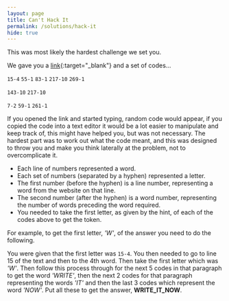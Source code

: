 ```yaml
---
layout: page
title: Can't Hack It
permalink: /solutions/hack-it
hide: true
---
```


This was most likely the hardest challenge we set you.

We gave you a [link](https://hackertyper.net "I might help you"){:target="_blank"} and a set of
codes...

`15-4`
`55-1`
`83-1`
`217-10`
`269-1`

`143-10`
`217-10`

`7-2`
`59-1`
`261-1`

If you opened the link and started typing, random code would appear, if you
copied the code into a text editor it would be a lot easier to manipulate and
keep track of, this might have helped you, but was not necessary. The hardest
part was to work out what the code meant, and this was designed to throw you
and make you think laterally at the problem, not to overcomplicate it.

* Each line of numbers represented a word.
* Each set of numbers (separated by a hyphen) represented a letter.
* The first number (before the hyphen) is a line number, representing a word
from the website on that line.
* The second number (after the hyphen) is a word number, representing the
number of words preceding the word required.
* You needed to take the first letter, as given by the hint, of each of the
codes above to get the token.

For example, to get the first letter, *'W'*, of the answer you need to do the
following.

You were given that the first letter was `15-4`. You then needed to go to line
15 of the text and then to the 4th word. Then take the first letter which was
*'W'*. Then follow this process through for the next 5 codes in that paragraph
to get the word *'WRITE'*, then the next 2 codes for that paragraph
representing the words *'IT'* and then the last 3 codes which represent the
word *'NOW'*. Put all these to get the answer, **WRITE_IT_NOW**.